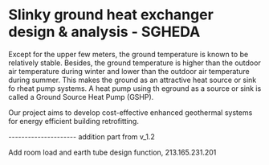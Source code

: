 # Slinky ground heat exchanger design & analysis - SGHEDA

Except for the upper few meters, the ground temperature is known to be relatively stable. Besides, the ground temperature is higher than the outdoor air temperature during winter and lower than the outdoor air temperature during summer. This makes the ground as an attractive heat source or sink fo rheat pump systems.
A heat pump using th eground as a source or sink is called a Ground Source Heat Pump (GSHP).

Our project aims to develop cost-effective enhanced geothermal systems for energy efficient building retrofitting.

--------------------- addition part from v_1.2

Add room load and earth tube design function,
213.165.231.201
